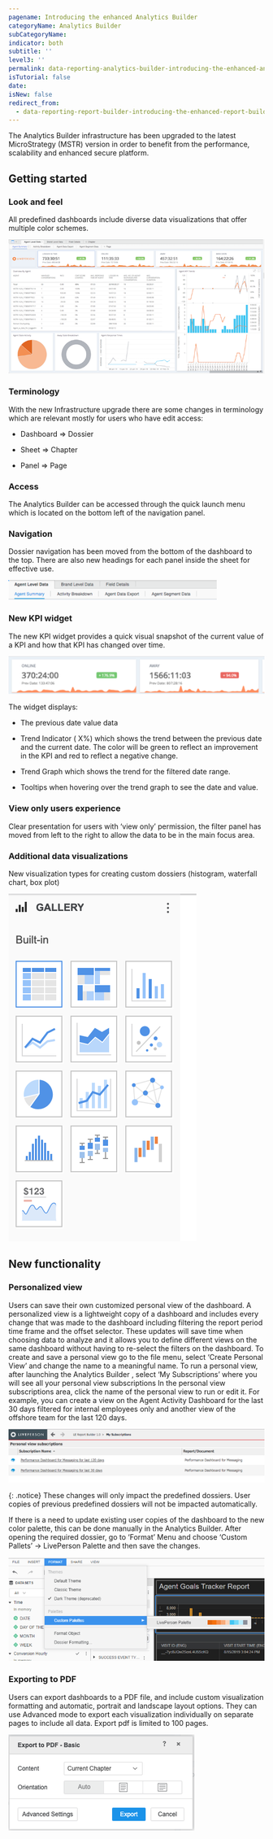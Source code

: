 ```yaml
---
pagename: Introducing the enhanced Analytics Builder
categoryName: Analytics Builder
subCategoryName:
indicator: both
subtitle: ''
level3: ''
permalink: data-reporting-analytics-builder-introducing-the-enhanced-analytics-builder.html
isTutorial: false
date:
isNew: false
redirect_from:
  - data-reporting-report-builder-introducing-the-enhanced-report-builder.html
---
```


The Analytics Builder infrastructure has been upgraded to the latest MicroStrategy (MSTR) version in order to benefit from the performance, scalability and enhanced secure platform.

## Getting started
### Look and feel

All predefined dashboards include diverse data visualizations that offer multiple color schemes.

![](img/new-look-and-feel.png)

### Terminology

With the new Infrastructure upgrade there are some changes in terminology which are relevant mostly for users who have edit access:

* Dashboard ⇒ Dossier

* Sheet ⇒ Chapter

* Panel ⇒ Page

### Access
The Analytics Builder can be accessed through the quick launch menu which is located on the bottom left of the navigation panel.

### Navigation
Dossier navigation has been moved from the bottom of the dashboard to the top. There are also new headings for each panel inside the sheet for effective use.

![](img/navigation.png)

### New KPI widget
The new KPI widget provides a quick visual snapshot of the current value of a KPI and how that KPI has changed over time.

![](img/new-kpi-widget.png)

The widget displays:

* The previous date value data

* Trend Indicator ( X%) which shows the trend between the previous date and the current date. The color will be green to reflect an improvement in the KPI and  red to reflect a negative change.

* Trend Graph which shows the trend for the filtered date range.

* Tooltips when hovering over the trend graph to see the date and value.

### View only users experience
Clear presentation for users with ‘view only’ permission, the filter panel has moved from left to the right to allow the data to be in the main focus area.

### Additional data visualizations
New visualization types for creating custom dossiers (histogram, waterfall chart, box plot)

![](img/additional-data.png)

## New functionality

### Personalized view
Users can save their own customized personal view of the dashboard. A personalized view is a lightweight copy of a dashboard and includes every change that was made to the dashboard including filtering the report period time frame and the offset selector. These updates will save time when choosing data to analyze and it allows you to define different views on the same dashboard without having to re-select the filters on the dashboard.
To create and save a personal view go to the file menu, select ‘Create Personal View’ and change the name to a meaningful name.
To run a personal view, after launching the Analytics Builder , select ‘My Subscriptions’ where you will see all your personal view subscriptions In the personal view subscriptions area, click the name of the personal view to run or edit it.
For example, you can create a view on the Agent Activity Dashboard for the last 30 days filtered for internal employees only and another view of the offshore team for the last 120 days. 

![](img/personalized-view.png)

{: .notice}
These changes will only impact the predefined dossiers. User copies of previous predefined  dossiers will not be impacted automatically. 

If there is a need to update existing user copies of the dashboard to the new color palette, this can be done manually in the Analytics Builder. After opening the required dossier, go to ‘Format’ Menu and choose ‘Custom Pallets’ -> LivePerson Palette and then save the changes.

![](img/pallete.png)

### Exporting to PDF
Users can export dashboards to a PDF file, and include custom visualization formatting and automatic, portrait and landscape layout options. They can use Advanced mode to export each visualization individually on separate pages to include all data. Export pdf is limited to 100 pages.

![](img/export-to-pdf.png)
